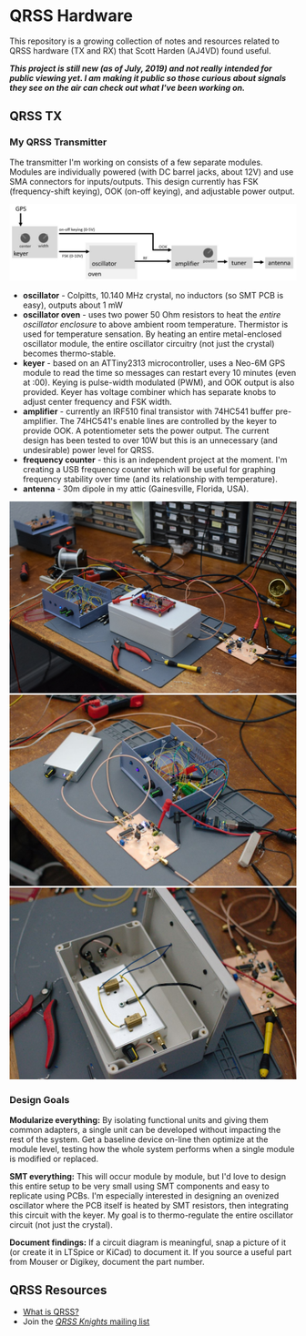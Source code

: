 # QRSS Hardware
This repository is a growing collection of notes and resources related to QRSS hardware (TX and RX) that Scott Harden (AJ4VD) found useful.

***This project is still new (as of July, 2019) and not really intended for public viewing yet. I am making it public so those curious about signals they see on the air can check out what I've been working on.***

## QRSS TX

### My QRSS Transmitter

The transmitter I'm working on consists of a few separate modules. Modules are individually powered (with DC barrel jacks, about 12V) and use SMA connectors for inputs/outputs. This design currently has FSK (frequency-shift keying), OOK (on-off keying), and adjustable power output. 

![](/graphics/builds/idea-modules.jpg)

* **oscillator** - Colpitts, 10.140 MHz crystal, no inductors (so SMT PCB is easy), outputs about 1 mW
* **oscillator oven** - uses two power 50 Ohm resistors to heat the _entire oscillator enclosure_ to above ambient room temperature. Thermistor is used for temperature sensation. By heating an entire metal-enclosed oscillator module, the entire oscillator circuitry (not just the crystal) becomes thermo-stable.
* **keyer** - based on an ATTiny2313 microcontroller, uses a Neo-6M GPS module to read the time so messages can restart every 10 minutes (even at :00). Keying is pulse-width modulated (PWM), and OOK output is also provided. Keyer has voltage combiner which has separate knobs to adjust center frequency and FSK width.
* **amplifier** - currently an IRF510 final transistor with  74HC541 buffer pre-amplifier. The 74HC541's enable lines are controlled by the keyer to provide OOK. A potentiometer sets the power output. The current design has been tested to over 10W but this is an unnecessary (and undesirable) power level for QRSS.
* **frequency counter** - this is an independent project at the moment. I'm creating a USB frequency counter which will be useful for graphing frequency stability over time (and its relationship with temperature).
* **antenna** - 30m dipole in my attic (Gainesville, Florida, USA).


![](/graphics/builds/2019-07-19-modules.jpg)
![](/graphics/builds/2019-07-19-keyer.jpg)
![](/graphics/builds/2019-07-19-oven.jpg)


### Design Goals

**Modularize everything:** By isolating functional units and giving them common adapters, a single unit can be developed without impacting the rest of the system. Get a baseline device on-line then optimize at the module level, testing how the whole system performs when a single module is modified or replaced.

**SMT everything:** This will occur module by module, but I'd love to design this entire setup to be very small using SMT components and easy to replicate using PCBs. I'm especially interested in designing an ovenized oscillator where the PCB itself is heated by SMT resistors, then integrating this circuit with the keyer. My goal is to thermo-regulate the entire oscillator circuit (not just the crystal).

**Document findings:** If a circuit diagram is meaningful, snap a picture of it (or create it in LTSpice or KiCad) to document it. If you source a useful part from Mouser or Digikey, document the part number.


## QRSS Resources
* [What is QRSS?](https://www.qsl.net/m0ayf/What-is-QRSS.html)
* Join the [_QRSS Knights_ mailing list](https://groups.io/g/qrssknights)
